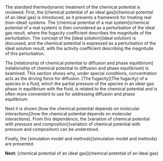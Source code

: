 

The standard thermodynamic treatment of the chemical potential is reviewed.  First, the [chemical potential of an ideal gas](chemical potential of an ideal gas) is introduced, as it presents a framework for treating real (non-ideal) systems.  The [chemical potential of a real system](chemical potential of a real system) is then considered as a perturbation of the ideal gas result, where the fugacity coefficient describes the magnitude of the perturbation. The concept of the [ideal solution](ideal solution) is discussed, and the chemical potential is expressed as a perturbation of the ideal solution result, with the activity coefficient describing the magnitude of this perturbation.

The [relationship of chemical potential to diffusion and phase equilibrium](relationship of chemical potential to diffusion and phase equilibrium) is examined.  This section shows why, under special conditions, concentration acts as the driving force for diffusion.  [The fugacity](The fugacity) of a species in a fluid, which the partial pressure of the species in an ideal-gas phase in equilibrium with the fluid, is related to the chemical potential and is often more convenient to use for addressing diffusion and phase equilibrium. 

Next it is shown [how the chemical potential depends on molecular interactions](how the chemical potential depends on molecular interactions).  From this dependence, the [variation of chemical potential with pressure and composition](variation of chemical potential with pressure and composition) can be understood.

Finally, the [simulation model and methods](simulation model and methods) are presented.


**Next:** [chemical potential of an ideal gas](chemical potential of an ideal gas)
